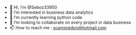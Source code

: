 - 👋 Hi, I’m @Seboz33950
- 👀 I’m interested in business data analytics
- 🌱 I’m currently learning python code
- 💞️ I’m looking to collaborate on every project in data business
- 📫 How to reach me : scampredon@hotmail.com

<!---
Seboz33950/Seboz33950 is a ✨ special ✨ repository because its `README.md` (this file) appears on your GitHub profile.
You can click the Preview link to take a look at your changes.
--->
